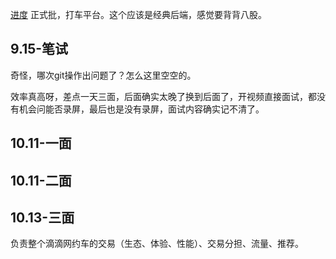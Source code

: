 [进度](https://campus.didiglobal.com/campus_apply/didiglobal/96064#/candidateHome/applications)
正式批，打车平台。这个应该是经典后端，感觉要背背八股。

## 9.15-笔试

奇怪，哪次git操作出问题了？怎么这里空空的。

效率真高呀，差点一天三面，后面确实太晚了换到后面了，开视频直接面试，都没有机会问能否录屏，最后也是没有录屏，面试内容确实记不清了。

## 10.11-一面

## 10.11-二面

## 10.13-三面

负责整个滴滴网约车的交易（生态、体验、性能）、交易分担、流量、推荐。
